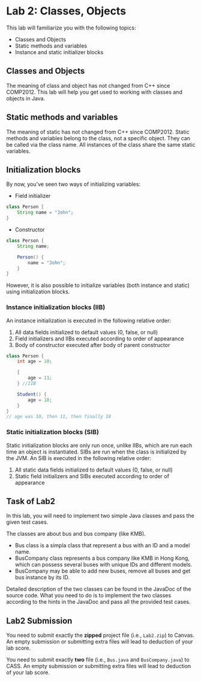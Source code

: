 # Lab 2: Classes, Objects

This lab will familiarize you with the following topics:

* Classes and Objects
* Static methods and variables
* Instance and static initializer blocks

## Classes and Objects

The meaning of class and object has not changed from C++ since COMP2012. This lab will help you get used to working with
classes and objects in Java.

## Static methods and variables

The meaning of static has not changed from C++ since COMP2012. Static methods and variables belong to the class, not a
specific object. They can be called via the class name. All instances of the class share the same static variables.

## Initialization blocks

By now, you've seen two ways of initializing variables:

* Field initializer

```java
class Person {
    String name = "John";
}
```

* Constructor

```java
class Person {
    String name;

    Person() {
        name = "John";
    }
}
```

However, it is also possible to initialize variables (both instance and static) using initialization blocks.

### Instance initialization blocks (IIB)

An instance initialization is executed in the following relative order:

1. All data fields initialized to default values (0, false, or null)
2. Field initializers and IIBs executed according to order of appearance
3. Body of constructor executed after body of parent constructor

```java
class Person {
    int age = 10;

    {
        age = 11;
    } //IIB

    Student() {
        age = 18;
    }
}
// age was 10, then 11, then finally 18
```

### Static initialization blocks (SIB)

Static initialization blocks are only run once, unlike IIBs, which are run each time an object is instantiated. SIBs are
run when the class is initialized by the JVM. An SIB is executed in the following relative order:

1. All static data fields initialized to default values (0, false, or null)
2. Static field initializers and SIBs executed according to order of appearance

## Task of Lab2

In this lab, you will need to implement two simple Java classes and pass the given test cases.

The classes are about bus and bus company (like KMB).

- Bus class is a simpla class that represent a bus with an ID and a model name.
- BusCompany class represents a bus company like KMB in Hong Kong, which can possess several buses with unique IDs and
  different models.
- BusCompany may be able to add new buses, remove all buses and get bus instance by its ID.

Detailed description of the two classes can be found in the JavaDoc of the source code. 
What you need to do is to implement the two classes according to the hints in the JavaDoc and pass all the provided test cases.


## Lab2 Submission

You need to submit exactly the **zipped** project file (i.e., `Lab2.zip`) to Canvas. An empty submission or submitting extra files will lead
to deduction of your lab score.

You need to submit exactly **two** file (i.e., `Bus.java` and `BusCompany.java`) to CASS. An empty submission or submitting extra files will lead
to deduction of your lab score.
